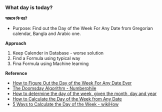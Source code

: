 ### What day is today? 
**আজকে কি বার?**
- Purpose: Find out the Day of the Week For Any Date from Gregorian calendar, Bangla and Arabic one.

**Approach**
1. Keep Calender in Database - worse solution
2. Find a Formula using typical way
3. Fina Formula using Machine learning

**Reference**
- [How to Figure Out the Day of the Week For Any Date Ever](https://www.youtube.com/watch?v=714LTMNJy5M)
- [The Doomsday Algorithm - Numberphile](https://www.youtube.com/watch?v=z2x3SSBVGJU)
- [How to determine the day of the week, given the month, day and year](https://cs.uwaterloo.ca/~alopez-o/math-faq/node73.html)
- [How to Calculate the Day of the Week from Any Date](https://artofmemory.com/blog/how-to-calculate-the-day-of-the-week/)
- [5 Ways to Calculate the Day of the Week - wikiHow](https://www.wikihow.com/Calculate-the-Day-of-the-Week)
